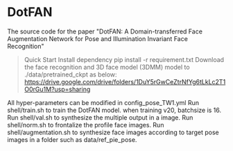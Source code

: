 # DotFAN
The source code for the paper "DotFAN: A Domain-transferred Face Augmentation Network for Pose and Illumination Invariant Face Recognition"

> Quick Start
Install dependency
pip install -r requirement.txt
Download the face recognition and 3D face model (3DMM) model to ./data/pretrained_ckpt as below:
https://drive.google.com/drive/folders/1DuY5rGwCeZtrNfYg6tLkLc2T1O0rGu1M?usp=sharing


All hyper-parameters can be modified in config_pose_TW1.yml
Run shell/train.sh to train the DotFAN model. when training v20, batchsize is 16.
Run shell/val.sh to synthesize the multiple output in a image.
Run shell/norm.sh to frontalize the profile face images.
Run shell/augmentation.sh to synthesize face images according to target pose images in a folder such as data/ref_pie_pose.
